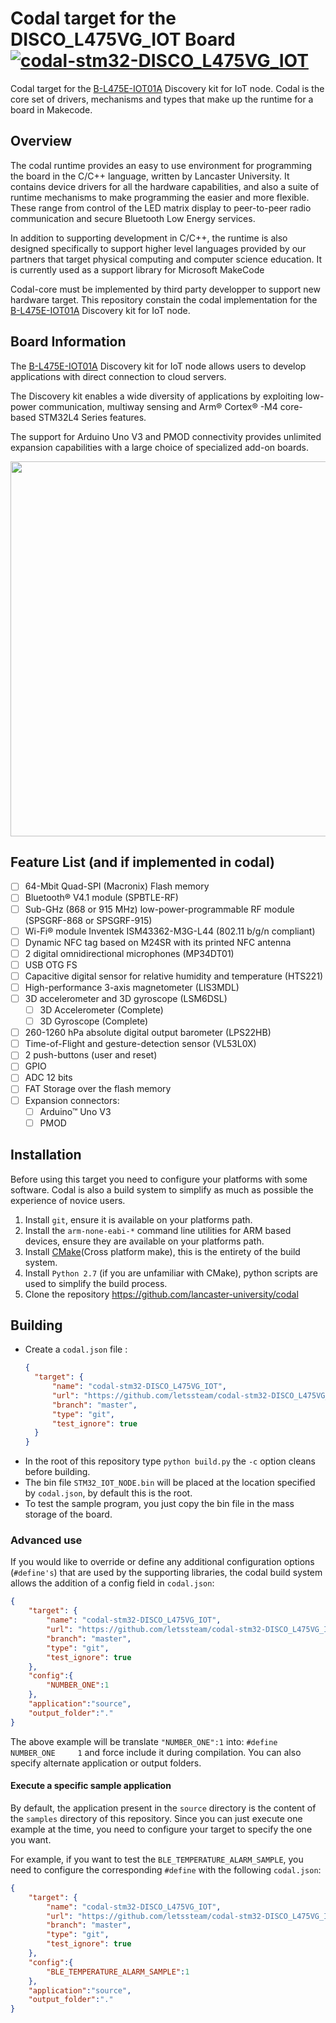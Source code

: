 # Codal target for the DISCO_L475VG_IOT Board [![codal-stm32-DISCO_L475VG_IOT](https://img.shields.io/github/workflow/status/letssteam/codal-stm32-DISCO_L475VG_IOT/codal-buildtarget?label=codal-stm32-DISCO_L475VG_IOT)](https://github.com/letssteam/codal-stm32-DISCO_L475VG_IOT/actions)

Codal target for the [B-L475E-IOT01A](http://www.st.com/en/evaluation-tools/b-l475e-iot01a.html) Discovery kit for IoT node. Codal is the core set of drivers, mechanisms and types that make up the runtime for a board in Makecode.

## Overview

The codal runtime provides an easy to use environment for programming the board in the C/C++ language, written by Lancaster University. It contains device drivers for all the hardware capabilities, and also a suite of runtime mechanisms to make programming the easier and more flexible. These range from control of the LED matrix display to peer-to-peer radio communication and secure Bluetooth Low Energy services.

In addition to supporting development in C/C++, the runtime is also designed specifically to support higher level languages provided by our partners that target physical computing and computer science education. It is currently used as a support library for Microsoft MakeCode

Codal-core must be implemented by third party developper to support new hardware target. This repository constain the codal implementation for the [B-L475E-IOT01A](http://www.st.com/en/evaluation-tools/b-l475e-iot01a.html) Discovery kit for IoT node.

## Board Information  

The [B-L475E-IOT01A](http://www.st.com/en/evaluation-tools/b-l475e-iot01a.html) Discovery kit for IoT node allows users to develop applications with direct connection to cloud servers.

The Discovery kit enables a wide diversity of applications by exploiting low-power communication, multiway sensing and Arm® Cortex® -M4 core-based STM32L4 Series features.

The support for Arduino Uno V3 and PMOD connectivity provides unlimited expansion capabilities with a large choice of specialized add-on boards.

<img src="https://pxt.azureedge.net/blob/7490df2fec08171c631b815eac97dae0dae5a8a0//static/boards/stm32-iot-node/board.simplified.svg" width="600px" />

## Feature List (and if implemented in codal)

- [ ] 64-Mbit Quad-SPI (Macronix) Flash memory
- [ ] Bluetooth® V4.1 module (SPBTLE-RF)
- [ ] Sub-GHz (868 or 915 MHz) low-power-programmable RF module (SPSGRF-868 or SPSGRF-915)
- [ ] Wi-Fi® module Inventek ISM43362-M3G-L44 (802.11 b/g/n compliant)
- [ ] Dynamic NFC tag based on M24SR with its printed NFC antenna
- [ ] 2 digital omnidirectional microphones (MP34DT01)
- [ ] USB OTG FS
- [ ] Capacitive digital sensor for relative humidity and temperature (HTS221)
- [ ] High-performance 3-axis magnetometer (LIS3MDL)
- [ ] 3D accelerometer and 3D gyroscope (LSM6DSL)
  - [ ] 3D Accelerometer (Complete)
  - [ ] 3D Gyroscope (Complete)
- [ ] 260-1260 hPa absolute digital output barometer (LPS22HB)
- [ ] Time-of-Flight and gesture-detection sensor (VL53L0X)
- [ ] 2 push-buttons (user and reset)
- [ ] GPIO
- [ ] ADC 12 bits
- [ ] FAT Storage over the flash memory
- [ ] Expansion connectors:
  - [ ] Arduino™ Uno V3
  - [ ] PMOD

## Installation

Before using this target you need to configure your platforms with some software.
Codal is also a build system to simplify as much as possible the experience of novice users.  

1. Install `git`, ensure it is available on your platforms path.
2. Install the `arm-none-eabi-*` command line utilities for ARM based devices, ensure they are available on your platforms path.
3. Install [CMake](https://cmake.org)(Cross platform make), this is the entirety of the build system.
4. Install `Python 2.7` (if you are unfamiliar with CMake), python scripts are used to simplify the build process.
5. Clone the repository <https://github.com/lancaster-university/codal>

## Building

- Create a `codal.json` file :
  ```json
  {
    "target": {
        "name": "codal-stm32-DISCO_L475VG_IOT", 
        "url": "https://github.com/letssteam/codal-stm32-DISCO_L475VG_IOT", 
        "branch": "master", 
        "type": "git", 
        "test_ignore": true
    }
  }
  ```
- In the root of this repository type `python build.py` the `-c` option cleans before building.
- The bin file `STM32_IOT_NODE.bin` will be placed at the location specified by `codal.json`, by default this is the root.
- To test the sample program, you just copy the bin file in the mass storage of the board.

### Advanced use

If you would like to override or define any additional configuration options (`#define's`) that are used by the supporting libraries, the codal build system allows the addition of a config field in `codal.json`:

```json
{
    "target": {
        "name": "codal-stm32-DISCO_L475VG_IOT", 
        "url": "https://github.com/letssteam/codal-stm32-DISCO_L475VG_IOT", 
        "branch": "master", 
        "type": "git", 
        "test_ignore": true
    },
    "config":{
        "NUMBER_ONE":1
    },
    "application":"source",
    "output_folder":"."
}
```

The above example will be translate `"NUMBER_ONE":1` into: `#define NUMBER_ONE     1` and force include it during compilation. You can also specify alternate application or output folders.

#### Execute a specific sample application

By default, the application present in the `source` directory is the content of the `samples` directory of this repository. Since you can just execute one example at the time, you need to configure your target to specify the one you want.

For example, if you want to test the `BLE_TEMPERATURE_ALARM_SAMPLE`, you need to configure the corresponding `#define` with the following `codal.json`:

```json
{
    "target": {
        "name": "codal-stm32-DISCO_L475VG_IOT", 
        "url": "https://github.com/letssteam/codal-stm32-DISCO_L475VG_IOT", 
        "branch": "master", 
        "type": "git", 
        "test_ignore": true
    },
    "config":{
        "BLE_TEMPERATURE_ALARM_SAMPLE":1
    },
    "application":"source",
    "output_folder":"."
}
```
